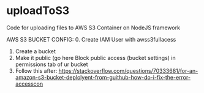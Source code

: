 # uploadToS3
Code for uploading files to AWS S3 Container on NodeJS framework

AWS S3 BUCKET CONFIG:
0. Create IAM User with awss3fullacess
1. Create a bucket
2. Make it public (go here Block public access (bucket settings) in permissions tab of ur bucket
3. Follow this after: https://stackoverflow.com/questions/70333681/for-an-amazon-s3-bucket-deplolyent-from-guithub-how-do-i-fix-the-error-accesscon
